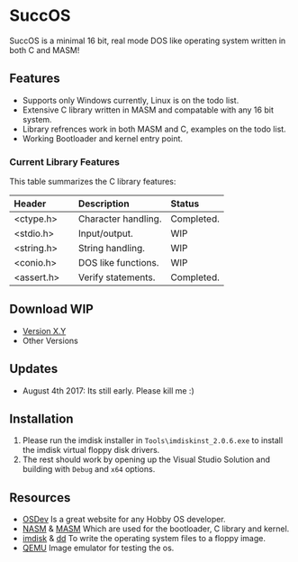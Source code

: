 # SuccOS
SuccOS is a minimal 16 bit, real mode DOS like operating system written in both C and MASM!

## Features
* Supports only Windows currently, Linux is on the todo list.
* Extensive C library written in MASM and compatable with any 16 bit system.
* Library refrences work in both MASM and C, examples on the todo list.
* Working Bootloader and kernel entry point.

### Current Library Features
This table summarizes the C library features:

| Header        | Description                       | Status        |
| :------------ | :-------------------------------- | :------------ |
<ctype.h>       | Character handling.               | Completed.
<stdio.h>       | Input/output.                     | WIP 
<string.h>      | String handling.                  | WIP
<conio.h>       | DOS like functions.               | WIP
<assert.h>      | Verify statements.                | Completed.

## Download WIP
* [Version X.Y](https://github.com/SpookyVerkauferin/SuccOS/archive/master.zip)
* Other Versions

## Updates
* August 4th 2017: Its still early. Please kill me :)

## Installation 
1) Please run the imdisk installer in `Tools\imdiskinst_2.0.6.exe` to install the imdisk virtual floppy disk drivers. 
2) The rest should work by opening up the Visual Studio Solution and building with `Debug` and `x64` options.

## Resources
* [OSDev] Is a great website for any Hobby OS developer.
* [NASM] & [MASM] Which are used for the bootloader, C library and kernel.
* [imdisk] & [dd] To write the operating system files to a floppy image.
* [QEMU] Image emulator for testing the os.

[QEMU]:   http://www.qemu.org/
[imdisk]: http://www.ltr-data.se/opencode.html/
[dd]:	  http://uranus.chrysocome.net/linux/rawwrite/dd-old.htm
[OSDev]:  http://wiki.osdev.org/Main_Page
[MASM]:   http://www.masm32.com/download.htm
[NASM]:   http://www.nasm.us/index.php
